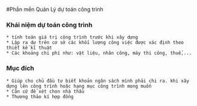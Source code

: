 #Phần mền Quản Lý dự toán công trình
  ### Khái niệm dự toán công trình
    * tính toán giá trị công trình trước khi xây dựng
    * Lập ra dự trên cơ sở các khối lượng công việc được xác định theo thiết kế kĩ thuật
    * Các khoảng chi phí như: vật liệu, nhân công, máy thi công, thuế,...
  
  
  ### Mục đích
    * Giúp cho chủ đầu tư biết khoản ngân sách mình phải chi ra. khi xây dựng lên công trình hoặc hạng mục công trình mong muốn
    * Căn cứ để xét chon nhà thầu
    * Thương thảo kí hợp đồng
  
